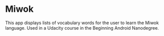 # Miwok

This app displays lists of vocabulary words for the user to learn the Miwok language. Used in a Udacity course in the Beginning Android Nanodegree.

